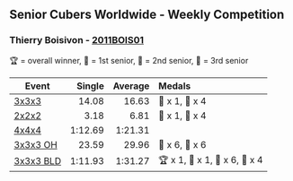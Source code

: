 ## Senior Cubers Worldwide - Weekly Competition
### Thierry Boisivon - [2011BOIS01](https://www.worldcubeassociation.org/persons/2011BOIS01)

🏆 = overall winner, 🥇 = 1st senior, 🥈 = 2nd senior, 🥉 = 3rd senior

| Event | Single | Average | Medals |
| -- | --: | --: | :-- |
| [3x3x3](thierry_boisivon/333.md) | 14.08 | 16.63 | 🥈 x 1, 🥉 x 4 |
| [2x2x2](thierry_boisivon/222.md) | 3.18 | 6.81 | 🥈 x 1, 🥉 x 4 |
| [4x4x4](thierry_boisivon/444.md) | 1:12.69 | 1:21.31 |  |
| [3x3x3 OH](thierry_boisivon/333oh.md) | 23.59 | 29.96 | 🥈 x 6, 🥉 x 6 |
| [3x3x3 BLD](thierry_boisivon/333bf.md) | 1:11.93 | 1:31.27 | 🏆 x 1, 🥇 x 1, 🥈 x 6, 🥉 x 4 |

<!-- Global site tag (gtag.js) - Google Analytics -->
<script async src="https://www.googletagmanager.com/gtag/js?id=UA-86348435-3"></script>
<script>window.dataLayer = window.dataLayer || []; function gtag() {dataLayer.push(arguments);} gtag('js', new Date()); gtag('config', 'UA-86348435-3');</script>
